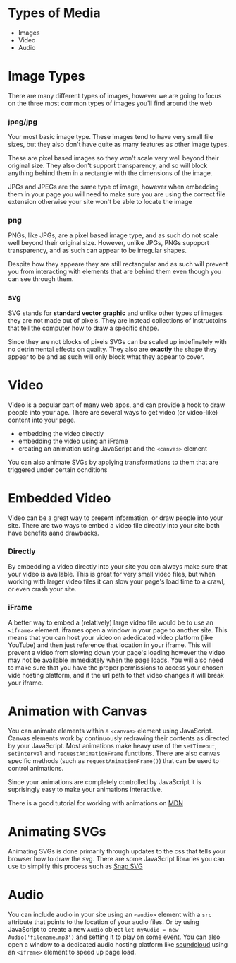 # Types of Media

* Images
* Video
* Audio

# Image Types

There are many different types of images, however we are going to focus on the three most common types of images you'll find around the web

### jpeg/jpg

Your most basic image type. These images tend to have very small file sizes, but they also don't have quite as many features as other image types.

These are pixel based images so they won't scale very well beyond their original size. They also don't support transparency, and so will block anything behind them in a rectangle with the dimensions of the image.

JPGs and JPEGs are the same type of image, however when embedding them in your page you will need to make sure you are using the correct file extension otherwise your site won't be able to locate the image

### png

PNGs, like JPGs, are a pixel based image type, and as such do not scale well beyond their original size. However, unlike JPGs, PNGs suppport transparency, and as such can appear to be irregular shapes.

Despite how they appeare they are still rectangular and as such will prevent you from interacting with elements that are behind them even though you can see through them.

### svg

SVG stands for **standard vector graphic** and unlike other types of images they are not made out of pixels.  They are instead collections of instructoins that tell the computer how to draw a specific shape.

Since they are not blocks of pixels SVGs can be scaled up indefinately with no detrinmental effects on quality. They also are **exactly** the shape they appear to be and as such will only block what they appear to cover.

# Video

Video is a popular part of many web apps, and can provide a hook to draw people into your age. There are several ways to get video (or video-like) content into your page.

* embedding the video directly
* embedding the video using an iFrame
* creating an animation using JavaScript and the `<canvas>` element

You can also animate SVGs by applying transformations to them that are triggered under certain ocnditions

# Embedded Video

Video can be a great way to present information, or draw people into your site. There are two ways to embed a video file directly into your site both have benefits aand drawbacks.

### Directly

By embedding a video directly into your site you can always make sure that your video is available. This is great for very small video files, but when working with larger video files it can slow your page's load time to a crawl, or even crash your site.

### iFrame

A better way to embed a (relatively) large video file would be to use an `<iframe>` element.  iframes open a window in your page to another site.  This means that you can host your video on adedicated video platform (like YouTube) and then just reference that location in your iframe.  This will prevent a video from slowing down your page's loading however the video may not be available immediately when the page loads.  You will also need to make sure that you have the proper permissions to access your chosen vide hosting platform, and if the url path to that video changes it will break your iframe.

# Animation with Canvas

You can animate elements within a `<canvas>` element using JavaScript.  Canvas elements work by continuously redrawing their contents as directed by your JavaScript.  Most animations make heavy use of the `setTimeout`, `setInterval` and `requestAnimationFrame` functions. There are also canvas specific methods (such as `requestAnimationFrame()`) that can be used to control animations.

Since your animations are completely controlled by JavaScript it is suprisingly easy to make your animations interactive.

There is a good tutorial for working with animations on [MDN](https://developer.mozilla.org/en-US/docs/Web/API/Canvas_API/Tutorial/Basic_animations)

# Animating SVGs

Animating SVGs is done primarily through updates to the css that tells your browser how to draw the svg.  There are some JavaScript libraries you can use to simplify this process such as [Snap SVG](http://snapsvg.io/)

# Audio

You can include audio in your site using an `<audio>` element with a `src` attribute that points to the location of your audio files. Or by using JavaScript to create a new `Audio` object `let myAudio = new Audio('filename.mp3')` and setting it to play on some event. You can also open a window to a dedicated audio hosting platform like [soundcloud](https://soundcloud.com/) using an `<iframe>` element to speed up page load.